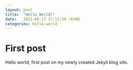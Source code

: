```yaml
---
layout: post
title:  "Hello World!"
date:   2022-06-17 17:12:30 -0300
categories: hello-world
---
```


# First post

Hello world, first post on my newly created Jekyll blog site.


